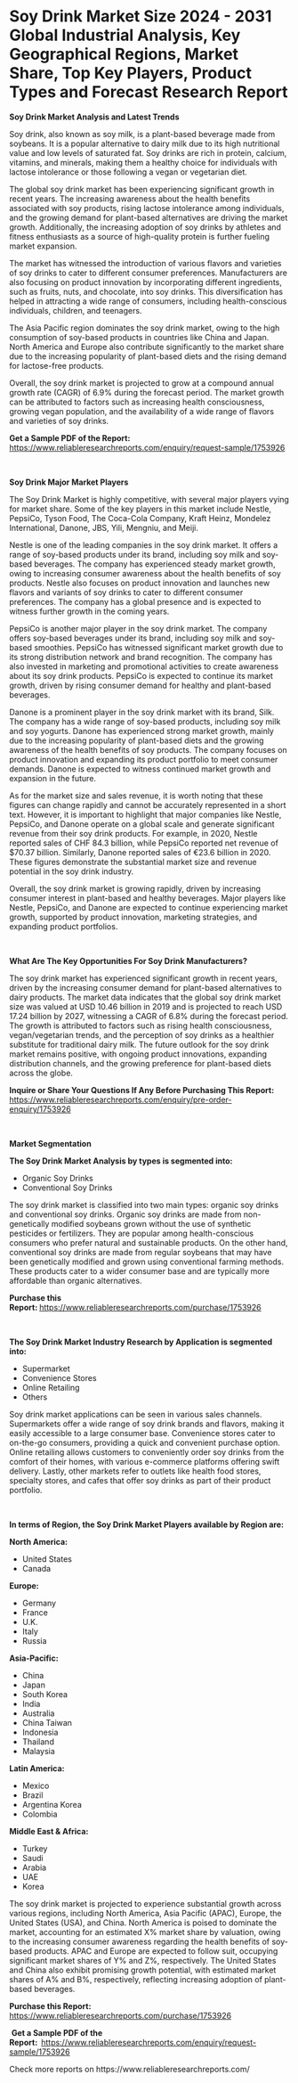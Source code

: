 <p><h1>Soy Drink Market Size 2024 - 2031 Global Industrial Analysis, Key Geographical Regions, Market Share, Top Key Players, Product Types and Forecast Research Report</h1></p><p><strong>Soy Drink Market Analysis and Latest Trends</strong></p>
<p><p>Soy drink, also known as soy milk, is a plant-based beverage made from soybeans. It is a popular alternative to dairy milk due to its high nutritional value and low levels of saturated fat. Soy drinks are rich in protein, calcium, vitamins, and minerals, making them a healthy choice for individuals with lactose intolerance or those following a vegan or vegetarian diet.</p><p>The global soy drink market has been experiencing significant growth in recent years. The increasing awareness about the health benefits associated with soy products, rising lactose intolerance among individuals, and the growing demand for plant-based alternatives are driving the market growth. Additionally, the increasing adoption of soy drinks by athletes and fitness enthusiasts as a source of high-quality protein is further fueling market expansion.</p><p>The market has witnessed the introduction of various flavors and varieties of soy drinks to cater to different consumer preferences. Manufacturers are also focusing on product innovation by incorporating different ingredients, such as fruits, nuts, and chocolate, into soy drinks. This diversification has helped in attracting a wide range of consumers, including health-conscious individuals, children, and teenagers.</p><p>The Asia Pacific region dominates the soy drink market, owing to the high consumption of soy-based products in countries like China and Japan. North America and Europe also contribute significantly to the market share due to the increasing popularity of plant-based diets and the rising demand for lactose-free products.</p><p>Overall, the soy drink market is projected to grow at a compound annual growth rate (CAGR) of 6.9% during the forecast period. The market growth can be attributed to factors such as increasing health consciousness, growing vegan population, and the availability of a wide range of flavors and varieties of soy drinks.</p></p>
<p><strong>Get a Sample PDF of the Report:&nbsp;</strong> <a href="https://www.reliableresearchreports.com/enquiry/request-sample/1753926">https://www.reliableresearchreports.com/enquiry/request-sample/1753926</a></p>
<p>&nbsp;</p>
<p><strong>Soy Drink Major Market Players</strong></p>
<p><p>The Soy Drink Market is highly competitive, with several major players vying for market share. Some of the key players in this market include Nestle, PepsiCo, Tyson Food, The Coca-Cola Company, Kraft Heinz, Mondelez International, Danone, JBS, Yili, Mengniu, and Meiji.</p><p>Nestle is one of the leading companies in the soy drink market. It offers a range of soy-based products under its brand, including soy milk and soy-based beverages. The company has experienced steady market growth, owing to increasing consumer awareness about the health benefits of soy products. Nestle also focuses on product innovation and launches new flavors and variants of soy drinks to cater to different consumer preferences. The company has a global presence and is expected to witness further growth in the coming years.</p><p>PepsiCo is another major player in the soy drink market. The company offers soy-based beverages under its brand, including soy milk and soy-based smoothies. PepsiCo has witnessed significant market growth due to its strong distribution network and brand recognition. The company has also invested in marketing and promotional activities to create awareness about its soy drink products. PepsiCo is expected to continue its market growth, driven by rising consumer demand for healthy and plant-based beverages.</p><p>Danone is a prominent player in the soy drink market with its brand, Silk. The company has a wide range of soy-based products, including soy milk and soy yogurts. Danone has experienced strong market growth, mainly due to the increasing popularity of plant-based diets and the growing awareness of the health benefits of soy products. The company focuses on product innovation and expanding its product portfolio to meet consumer demands. Danone is expected to witness continued market growth and expansion in the future.</p><p>As for the market size and sales revenue, it is worth noting that these figures can change rapidly and cannot be accurately represented in a short text. However, it is important to highlight that major companies like Nestle, PepsiCo, and Danone operate on a global scale and generate significant revenue from their soy drink products. For example, in 2020, Nestle reported sales of CHF 84.3 billion, while PepsiCo reported net revenue of $70.37 billion. Similarly, Danone reported sales of €23.6 billion in 2020. These figures demonstrate the substantial market size and revenue potential in the soy drink industry.</p><p>Overall, the soy drink market is growing rapidly, driven by increasing consumer interest in plant-based and healthy beverages. Major players like Nestle, PepsiCo, and Danone are expected to continue experiencing market growth, supported by product innovation, marketing strategies, and expanding product portfolios.</p></p>
<p>&nbsp;</p>
<p><strong>What Are The Key Opportunities For Soy Drink Manufacturers?</strong></p>
<p><p>The soy drink market has experienced significant growth in recent years, driven by the increasing consumer demand for plant-based alternatives to dairy products. The market data indicates that the global soy drink market size was valued at USD 10.46 billion in 2019 and is projected to reach USD 17.24 billion by 2027, witnessing a CAGR of 6.8% during the forecast period. The growth is attributed to factors such as rising health consciousness, vegan/vegetarian trends, and the perception of soy drinks as a healthier substitute for traditional dairy milk. The future outlook for the soy drink market remains positive, with ongoing product innovations, expanding distribution channels, and the growing preference for plant-based diets across the globe.</p></p>
<p><strong>Inquire or Share Your Questions If Any Before Purchasing This Report:</strong> <a href="https://www.reliableresearchreports.com/enquiry/pre-order-enquiry/1753926">https://www.reliableresearchreports.com/enquiry/pre-order-enquiry/1753926</a></p>
<p>&nbsp;</p>
<p><strong>Market Segmentation</strong></p>
<p><strong>The Soy Drink Market Analysis by types is segmented into:</strong></p>
<p><ul><li>Organic Soy Drinks</li><li>Conventional Soy Drinks</li></ul></p>
<p><p>The soy drink market is classified into two main types: organic soy drinks and conventional soy drinks. Organic soy drinks are made from non-genetically modified soybeans grown without the use of synthetic pesticides or fertilizers. They are popular among health-conscious consumers who prefer natural and sustainable products. On the other hand, conventional soy drinks are made from regular soybeans that may have been genetically modified and grown using conventional farming methods. These products cater to a wider consumer base and are typically more affordable than organic alternatives.</p></p>
<p><strong>Purchase this Report:&nbsp;</strong><a href="https://www.reliableresearchreports.com/purchase/1753926">https://www.reliableresearchreports.com/purchase/1753926</a></p>
<p>&nbsp;</p>
<p><strong>The Soy Drink Market Industry Research by Application is segmented into:</strong></p>
<p><ul><li>Supermarket</li><li>Convenience Stores</li><li>Online Retailing</li><li>Others</li></ul></p>
<p><p>Soy drink market applications can be seen in various sales channels. Supermarkets offer a wide range of soy drink brands and flavors, making it easily accessible to a large consumer base. Convenience stores cater to on-the-go consumers, providing a quick and convenient purchase option. Online retailing allows customers to conveniently order soy drinks from the comfort of their homes, with various e-commerce platforms offering swift delivery. Lastly, other markets refer to outlets like health food stores, specialty stores, and cafes that offer soy drinks as part of their product portfolio.</p></p>
<p>&nbsp;</p>
<p><strong>In terms of Region, the Soy Drink Market Players available by Region are:</strong></p>
<p>
    <p> <strong> North America: </strong>
        <ul>
            <li>United States</li>
            <li>Canada</li>
        </ul>
        </p> 
    <p> <strong> Europe: </strong>
        <ul>
            <li>Germany</li>
            <li>France</li>
            <li>U.K.</li>
            <li>Italy</li>
            <li>Russia</li>
        </ul>
        </p> 
    <p> <strong> Asia-Pacific: </strong>
        <ul>
            <li>China</li>
            <li>Japan</li>
            <li>South Korea</li>
            <li>India</li>
            <li>Australia</li>
            <li>China Taiwan</li>
            <li>Indonesia</li>
            <li>Thailand</li>
            <li>Malaysia</li>
        </ul>
        </p> 
    <p> <strong> Latin America: </strong>
        <ul>
            <li>Mexico</li>
            <li>Brazil</li>
            <li>Argentina Korea</li>
            <li>Colombia</li>
        </ul>
        </p> 
    <p> <strong> Middle East & Africa: </strong>
        <ul>
            <li>Turkey</li>
            <li>Saudi</li>
            <li>Arabia</li>
            <li>UAE</li>
            <li>Korea</li>
        </ul>
    </p>
    </p>
<p><p>The soy drink market is projected to experience substantial growth across various regions, including North America, Asia Pacific (APAC), Europe, the United States (USA), and China. North America is poised to dominate the market, accounting for an estimated X% market share by valuation, owing to the increasing consumer awareness regarding the health benefits of soy-based products. APAC and Europe are expected to follow suit, occupying significant market shares of Y% and Z%, respectively. The United States and China also exhibit promising growth potential, with estimated market shares of A% and B%, respectively, reflecting increasing adoption of plant-based beverages.</p></p>
<p><strong>Purchase this Report: </strong><a href="https://www.reliableresearchreports.com/purchase/1753926">https://www.reliableresearchreports.com/purchase/1753926</a></p>
<p>&nbsp;<strong>Get a Sample PDF of the Report:&nbsp;&nbsp;</strong><a href="https://www.reliableresearchreports.com/enquiry/request-sample/1753926">https://www.reliableresearchreports.com/enquiry/request-sample/1753926</a></p>
<p><strong></strong></p>
<p>Check more reports on https://www.reliableresearchreports.com/</p>